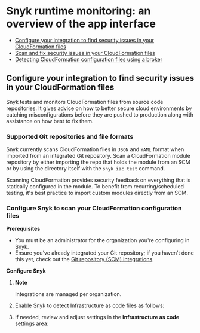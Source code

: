 # Snyk runtime monitoring: an overview of the app interface

* [ Configure your integration to find security issues in your CloudFormation files](https://github.com/snyk/user-docs/tree/53fce7f51125484bfae446936b09a98076f1d418/hc/en-us/articles/4402937668241-Configure-your-integration-to-find-security-issues-in-your-CloudFormation-files/README.md)
* [ Scan and fix security issues in your CloudFormation files](https://github.com/snyk/user-docs/tree/53fce7f51125484bfae446936b09a98076f1d418/hc/en-us/articles/4402971349009-Scan-and-fix-security-issues-in-your-CloudFormation-files/README.md)
* [ Detecting CloudFormation configuration files using a broker](https://github.com/snyk/user-docs/tree/53fce7f51125484bfae446936b09a98076f1d418/hc/en-us/articles/4402964063377-Detecting-CloudFormation-configuration-files-using-a-broker/README.md)

## Configure your integration to find security issues in your CloudFormation files

Snyk tests and monitors CloudFormation files from source code repositories. It gives advice on how to better secure cloud environments by catching misconfigurations before they are pushed to production along with assistance on how best to fix them.

### Supported Git repositories and file formats

Snyk currently scans CloudFormation files in `JSON` and `YAML` format when imported from an integrated Git repository. Scan a CloudFormation module repository by either importing the repo that holds the module from an SCM or by using the directory itself with the `snyk iac test` command.

Scanning CloudFormation provides security feedback on everything that is statically configured in the module. To benefit from recurring/scheduled testing, it's best practice to import custom modules directly from an SCM.

### Configure Snyk to scan your CloudFormation configuration files

**Prerequisites**

* You must be an administrator for the organization you're configuring in Snyk.
* Ensure you’ve already integrated your Git repository; if you haven’t done this yet, check out the [Git repository \(SCM\) integrations](https://support.snyk.io/hc/en-us/sections/360001138098-Git-repository-SCM-integrations).

**Configure Snyk**

1. **Note**

   Integrations are managed per organization.

2. Enable Snyk to detect Infrastructure as code files as follows:
3. If needed, review and adjust settings in the **Infrastructure as code** settings area:

